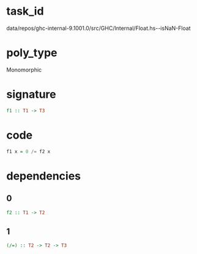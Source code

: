 
# task_id
data/repos/ghc-internal-9.1001.0/src/GHC/Internal/Float.hs--isNaN-Float

# poly_type
Monomorphic

# signature
```haskell
f1 :: T1 -> T3
```   

# code
```haskell
f1 x = 0 /= f2 x
```

# dependencies
## 0
```haskell
f2 :: T1 -> T2
```
## 1
```haskell
(/=) :: T2 -> T2 -> T3
```
